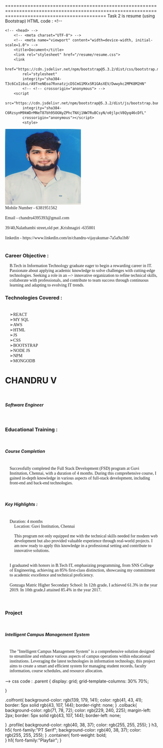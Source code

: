 
================================================================================================================================================
Task 2 is resume (using Bootstrap)
    HTML code :
    <!-- <!DOCTYPE html>
<!-- <html lang="en"> -->
    <!-- <head> -->
        <!-- <meta charset="UTF-8"> -->
        <!-- <meta name="viewport" content="width=device-width, initial-scale=1.0"> -->
        <title>Document</title>
        <link rel="stylesheet" href="/resume/resume.css">
        <link
            href="https://cdn.jsdelivr.net/npm/bootstrap@5.3.2/dist/css/bootstrap.min.css"
            rel="stylesheet"
            integrity="sha384-T3c6CoIi6uLrA9TneNEoa7RxnatzjcDSCmG1MXxSR1GAsXEV/Dwwykc2MPK8M2HN"
            <!-- <!-- crossorigin="anonymous"> -->
        <script
            src="https://cdn.jsdelivr.net/npm/bootstrap@5.3.2/dist/js/bootstrap.bundle.min.js"
            integrity="sha384-C6RzsynM9kWDrMNeT87bh95OGNyZPhcTNXj1NW7RuBCsyN/o0jlpcV8Qyq46cDfL"
            crossorigin="anonymous"></script>
            <style>
</style>
    </head>
    <body>
        <div class="container">
            <div class="parent">
                <div class="g-col-6 colfront">
                    <div class="text-center"><img src="./1703422318484.jpg" class="img-fluid rounded-circle" alt="..."
                        width="250"
                        height="250"></div>
                    <div style="font-family: EB Garamond;">Mobile Number - 6381951562</div><br>
                    <div style="font-family: EB Garamond;">Email - chandru4395393@gmail.com</div><br>
                    <div style="font-family: EB Garamond;">39/40,Nalathambi street,old pet ,Krishnagiri
                        -635001</div><br>
                    <div style="font-family: EB Garamond;"> linkedin -
                        https://www.linkedin.com/in/chandru-vijayakumar-7a5a9a1b8/</div><br>
                    <div>
                        <h3 class="profile">Career Objective :</h3>
                        <p style="padding-left: 15px; font-family: EB Garamond;">B.Tech in Information
                            Technology graduate eager to
                            begin a rewarding career in IT. Passionate about
                            applying academic knowledge to solve challenges
                            with
                            cutting-edge technologies. Seeking a role in an -->
                            innovative organization to refine technical
                            skills,
                            collaborate with professionals, and contribute
                            to
                            team success through continuous learning and
                            adapting to evolving IT trends.</p>
                    </div>
                    <div>
                        <h3 class="profile">Technologies Covered :</h3>
                        <div style="padding-left: 15px; padding-top: 20px; font-family: EB Garamond;">
                            <div>➢REACT</div>
                            <div>➢MY SQL</div>
                            <div>➢AWS</div>
                            <div>➢HTML</div>
                            <div>➢JS</div>
                            <div>➢CSS</div>
                            <div>➢BOOTSTRAP</div>
                            <div>➢NODE JS</div>
                            <div>➢NPM</div>
                            <div>➢MONGODB</div>
                        </div>
                    </div>
                </div>
                <div
                    class="g-col-6 colback">
                    <div> <h1 class="text-center fs-1" >CHANDRU V</h1></div>
                    <div style="background-color: none;"><br>
                        <h5 class="text-center link-warning">Software
                            Engineer</h5></div><br>
                    <div><h3>Educational Training :</h3></div><br>
                    <div><h5>Course Completion</h5></div><br>
                    <div style="padding-left: 15px; font-family: EB Garamond;">Successfully completed
                        the Full Stack Development (FSD)
                        program at Guvi Institution, Chennai, with a
                        duration of
                        4 months. During this comprehensive course, I gained
                        in-depth knowledge in various aspects of full-stack
                        development, including front-end and back-end
                        technologies.</div>
                    <br><br>
                    <div><h5>Key Highlights :</h5></div><br>
                    <div style="padding-left: 15px; font-family: EB Garamond;">Duration: 4 months
                        <div style="padding-left: 15px; font-family: EB Garamond;">Location: Guvi
                            Institution, Chennai</div><br>
                        <div style="padding-left: 15px; font-family: EB Garamond;">This program not
                            only equipped me with the
                            technical
                            skills needed for modern web development but
                            also
                            provided valuable experience through real-world
                            projects. I am now ready to apply this knowledge
                            in
                            a
                            professional setting and contribute to
                            innovative
                            solutions.
                        </div>
                        <br>
                    </div>
                    <br>
                    <div style="padding-left: 15px; font-family: EB Garamond;">
                        I graduated with honors in B.Tech IT, emphasizing
                        programming, from SNS College of Engineering,
                        achieving
                        an 85% first-class distinction, showcasing my
                        commitment
                        to academic excellence and technical proficiency.
                    </div>
                    <br>
                    <div style="padding-left: 15px; font-family: EB Garamond;">
                        Gonzaga Matric Higher Secondary School: In 12th
                        grade, I
                        achieved 61.3% in the year 2019. In 10th grade,I
                        attained 85.4% in the year 2017.
                    </div><br>
                    <div><br>
                        <h3>Project</h3><br>
                        <h5>Intelligent Campus Management System</h5><br>
                        <div style="padding-left: 15px;font-family: EB Garamond;">The
                            "Intelligent Campus Management System" is a
                            comprehensive solution designed to streamline
                            and
                            enhance various aspects of campus operations
                            within
                            educational institutions. Leveraging the latest
                            technologies in information technology, this
                            project
                            aims to create a smart and efficient system for
                            managing student records, faculty information,
                            course schedules, and resource allocation.</div>
                    </div><br>
                </div>
            </div>
        </div>
    </body>
</html> -->
css code :
.parent {
    display: grid;
    grid-template-columns: 30% 70%;

}

.colfront{
    background-color: rgb(139, 179, 141);
    color: rgb(41, 43, 41);
    border: 5px solid rgb(43, 107, 144);
    border-right: none;
}
.colback{
    background-color: rgb(71, 78, 72);
    color: rgb(229, 240, 225);
    margin-left: 2px;
    border: 5px solid rgb(43,
        107,
        144);
    border-left: none;
    
}
.profile{
    background-color: rgb(40, 38, 37);
        color: rgb(255, 255, 255);
}
h3,
h5{
    font-family:"PT Serif";
    background-color: rgb(40, 38, 37);
    color: rgb(255, 255, 255);
}
.container{
    font-weight: bold;    
}
h1{
    font-family:"Playfair";
}
